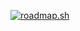 [![roadmap.sh](https://roadmap.sh/card/tall/676e5f9e70129741a88151df?variant=dark)](https://roadmap.sh)
  
<!---
XiaopinML/XiaopinML is a ✨ special ✨ repository because its `README.md` (this file) appears on your GitHub profile.
You can click the Preview link to take a look at your changes.
--->
